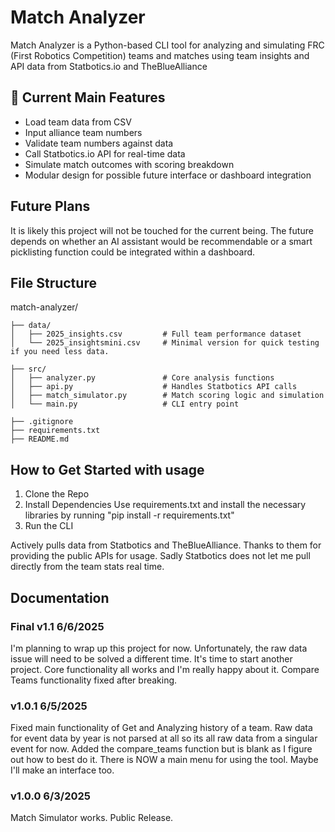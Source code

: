# Match Analyzer

Match Analyzer is a Python-based CLI tool for analyzing and simulating FRC (First Robotics Competition) teams and matches using team insights and API data from Statbotics.io and TheBlueAlliance

## 🔧 Current Main Features

- Load team data from CSV
- Input alliance team numbers
- Validate team numbers against data
- Call Statbotics.io API for real-time data
- Simulate match outcomes with scoring breakdown
- Modular design for possible future interface or dashboard integration

## Future Plans
It is likely this project will not be touched for the current being. The future depends on whether an AI assistant would be recommendable or a smart picklisting function could be integrated within a dashboard.

## File Structure
match-analyzer/
```
├── data/
│   ├── 2025_insights.csv         # Full team performance dataset
│   └── 2025_insightsmini.csv     # Minimal version for quick testing if you need less data.

├── src/
│   ├── analyzer.py               # Core analysis functions
│   ├── api.py                    # Handles Statbotics API calls
│   ├── match_simulator.py        # Match scoring logic and simulation
│   └── main.py                   # CLI entry point

├── .gitignore
├── requirements.txt
├── README.md
```


## How to Get Started with usage
1. Clone the Repo
2. Install Dependencies
    Use requirements.txt and install the necessary libraries by running
    "pip install -r requirements.txt"
3. Run the CLI

Actively pulls data from Statbotics and TheBlueAlliance. Thanks to them for providing the public APIs for usage. Sadly Statbotics does not let me pull directly from the team stats real time.

## Documentation
### Final v1.1 6/6/2025
I'm planning to wrap up this project for now. Unfortunately, the raw data issue will need to be solved a different time. It's time to start another project. Core functionality all works and I'm really happy about it. Compare Teams functionality fixed after breaking.


### v1.0.1 6/5/2025
Fixed main functionality of Get and Analyzing history of a team. Raw data for event data by year is not parsed at all so its all raw data from a singular event for now. Added the compare_teams function but is blank as I figure out how to best do it. There is NOW a main menu for using the tool. Maybe I'll make an interface too.


### v1.0.0 6/3/2025
Match Simulator works. Public Release.
